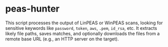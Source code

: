 # peas-hunter
This script processes the output of LinPEAS or WinPEAS scans, looking for sensitive keywords like `password`, `token`, `aws`, `.pem`, `id_rsa`, etc. It extracts likely file paths, saves matches, and optionally downloads the files from a remote base URL (e.g., an HTTP server on the target).
